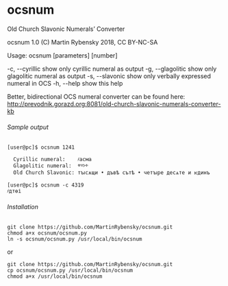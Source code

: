 # ocsnum

  Old Church Slavonic Numerals’ Converter

  ocsnum 1.0 (C) Martin Rybensky 2018, CC BY-NC-SA

  Usage: ocsnum [parameters] [number]

  -c, --cyrillic     show only cyrillic numeral as output
  -g, --glagolitic   show only glagolitic numeral as output
  -s, --slavonic     show only verbally expressed numeral in OCS
  -h, --help	     show this help

  Better, bidirectional OCS numeral converter can be found here:
  http://prevodnik.gorazd.org:8081/old-church-slavonic-numerals-converter-kb


###### Sample output
```
[user@pc]$ ocsnum 1241

  Cyrillic numeral:    ҂асма
  Glagolitic numeral:  ⱍⱄⰽⰰ
  Old Church Slavonic: тꙑсѫщи • дъвѣ сътѣ • четꙑре десѧте и ѥдинъ

[user@pc]$ ocsnum -c 4319
҂дтѳі

```


###### Installation
```
git clone https://github.com/MartinRybensky/ocsnum.git
chmod a+x ocsnum/ocsnum.py
ln -s ocsnum/ocsnum.py /usr/local/bin/ocsnum
```

or

```
git clone https://github.com/MartinRybensky/ocsnum.git
cp ocsnum/ocsnum.py /usr/local/bin/ocsnum
chmod a+x /usr/local/bin/ocsnum
```
